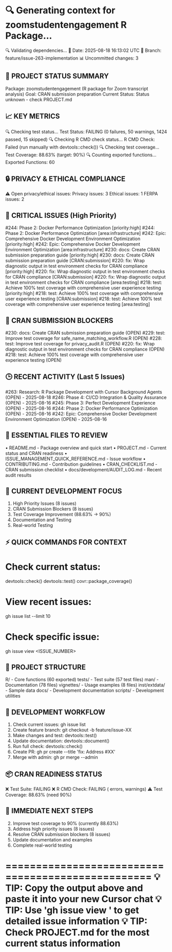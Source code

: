 🔍 Generating context for zoomstudentengagement R Package...
==================================================
🔍 Validating dependencies...
📅 Date: 2025-08-18 16:13:02 UTC
🌿 Branch: feature/issue-263-implementation
📊 Uncommitted changes: 3

🎯 PROJECT STATUS SUMMARY
------------------------
Package: zoomstudentengagement (R package for Zoom transcript analysis)
Goal: CRAN submission preparation
Current Status: Status unknown - check PROJECT.md

📈 KEY METRICS
-------------
🔍 Checking test status...
Test Status: FAILING (0 failures, 50 warnings, 1424 passed, 15 skipped)
🔍 Checking R CMD check status...
R CMD Check: Failed (run manually with devtools::check())
🔍 Checking test coverage...
Test Coverage: 88.63% (target: 90%)
🔍 Counting exported functions...
Exported Functions: 60

🔒 PRIVACY & ETHICAL COMPLIANCE
-----------------------------
⚠️  Open privacy/ethical issues:
   Privacy issues: 3
   Ethical issues: 1
   FERPA issues: 2

🚨 CRITICAL ISSUES (High Priority)
--------------------------------
#244: Phase 2: Docker Performance Optimization [priority:high]
#244: Phase 2: Docker Performance Optimization [area:infrastructure]
#242: Epic: Comprehensive Docker Development Environment Optimization [priority:high]
#242: Epic: Comprehensive Docker Development Environment Optimization [area:infrastructure]
#230: docs: Create CRAN submission preparation guide [priority:high]
#230: docs: Create CRAN submission preparation guide [CRAN:submission]
#220: fix: Wrap diagnostic output in test environment checks for CRAN compliance [priority:high]
#220: fix: Wrap diagnostic output in test environment checks for CRAN compliance [CRAN:submission]
#220: fix: Wrap diagnostic output in test environment checks for CRAN compliance [area:testing]
#218: test: Achieve 100% test coverage with comprehensive user experience testing [priority:high]
#218: test: Achieve 100% test coverage with comprehensive user experience testing [CRAN:submission]
#218: test: Achieve 100% test coverage with comprehensive user experience testing [area:testing]

🎯 CRAN SUBMISSION BLOCKERS
--------------------------
#230: docs: Create CRAN submission preparation guide (OPEN)
#229: test: Improve test coverage for safe_name_matching_workflow.R (OPEN)
#228: test: Improve test coverage for privacy_audit.R (OPEN)
#220: fix: Wrap diagnostic output in test environment checks for CRAN compliance (OPEN)
#218: test: Achieve 100% test coverage with comprehensive user experience testing (OPEN)

🕒 RECENT ACTIVITY (Last 5 Issues)
--------------------------------
#263: Research: R Package Development with Cursor Background Agents (OPEN) - 2025-08-18
#246: Phase 4: CI/CD Integration & Quality Assurance (OPEN) - 2025-08-16
#245: Phase 3: Perfect Development Experience (OPEN) - 2025-08-16
#244: Phase 2: Docker Performance Optimization (OPEN) - 2025-08-16
#242: Epic: Comprehensive Docker Development Environment Optimization (OPEN) - 2025-08-16

📁 ESSENTIAL FILES TO REVIEW
---------------------------
• README.md - Package overview and quick start
• PROJECT.md - Current status and CRAN readiness
• ISSUE_MANAGEMENT_QUICK_REFERENCE.md - Issue workflow
• CONTRIBUTING.md - Contribution guidelines
• CRAN_CHECKLIST.md - CRAN submission checklist
• docs/development/AUDIT_LOG.md - Recent audit results

🎯 CURRENT DEVELOPMENT FOCUS
---------------------------
1. High Priority Issues (8 issues)
2. CRAN Submission Blockers (8 issues)
3. Test Coverage Improvement (88.63% → 90%)
5. Documentation and Testing
6. Real-world Testing

⚡ QUICK COMMANDS FOR CONTEXT
---------------------------
# Check current status:
devtools::check()
devtools::test()
covr::package_coverage()

# View recent issues:
gh issue list --limit 10

# Check specific issue:
gh issue view <ISSUE_NUMBER>

📂 PROJECT STRUCTURE
-------------------
R/ - Core functions (60 exported)
tests/ - Test suite (57 test files)
man/ - Documentation (78 files)
vignettes/ - Usage examples (8 files)
inst/extdata/ - Sample data
docs/ - Development documentation
scripts/ - Development utilities

🔄 DEVELOPMENT WORKFLOW
---------------------
1. Check current issues: gh issue list
2. Create feature branch: git checkout -b feature/issue-XX
3. Make changes and test: devtools::test()
4. Update documentation: devtools::document()
5. Run full check: devtools::check()
6. Create PR: gh pr create --title 'fix: Address #XX'
7. Merge with admin: gh pr merge --admin

📦 CRAN READINESS STATUS
----------------------
❌ Test Suite: FAILING
❌ R CMD Check: FAILING ( errors,  warnings)
⚠️  Test Coverage: 88.63% (need 90%)

🎯 IMMEDIATE NEXT STEPS
---------------------
2. Improve test coverage to 90% (currently 88.63%)
3. Address high priority issues (8 issues)
4. Resolve CRAN submission blockers (8 issues)
5. Update documentation and examples
6. Complete real-world testing

==================================================
💡 TIP: Copy the output above and paste it into your new Cursor chat
💡 TIP: Use 'gh issue view <NUMBER>' to get detailed issue information
💡 TIP: Check PROJECT.md for the most current status information
==================================================
